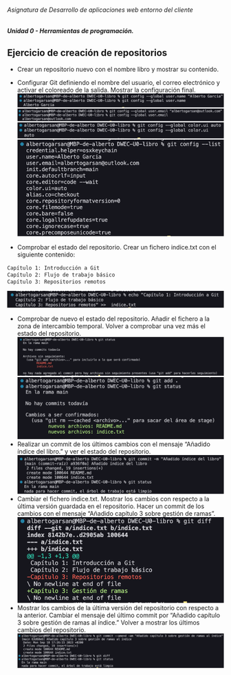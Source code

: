 ###### Asignatura de Desarrollo de aplicaciones web entorno del cliente
##### Unidad 0 - Herramientas de programación.
## Ejercicio de creación de repositorios

- Crear un repositorio nuevo con el nombre libro y mostrar su contenido.

- Configurar Git definiendo el nombre del usuario, el correo electrónico y activar el coloreado de la salida. Mostrar la configuración final.
![](assets/1.png)
![](assets/2.png)
![](assets/3.png)
![](assets/4.png)
- Comprobar el estado del repositorio. Crear un fichero indice.txt con el siguiente contenido:
```
Capítulo 1: Introducción a Git
Capítulo 2: Flujo de trabajo básico
Capítulo 3: Repositorios remotos
```
![](assets/5.png)
- Comprobar de nuevo el estado del repositorio. Añadir el fichero a la zona de intercambio temporal. Volver a comprobar una vez más el estado del repositorio.
![](assets/6.png)
![](assets/7.png)
- Realizar un commit de los últimos cambios con el mensaje “Añadido índice del libro.” y ver el estado del repositorio.
![](assets/8.png)
- Cambiar el fichero indice.txt. Mostrar los cambios con respecto a la última versión guardada en el repositorio. Hacer un commit de los cambios con el mensaje “Añadido capítulo 3 sobre gestión de ramas”.
![](assets/9.png)
- Mostrar los cambios de la última versión del repositorio con respecto a la anterior. Cambiar el mensaje del último commit por “Añadido capítulo 3 sobre gestión de ramas al índice.” Volver a mostrar los últimos cambios del repositorio.
![](assets/10.png)